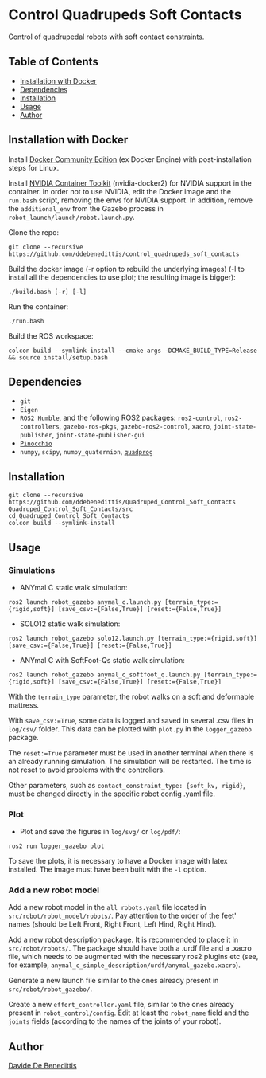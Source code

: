 # Control Quadrupeds Soft Contacts

Control of quadrupedal robots with soft contact constraints.


## Table of Contents

- [Installation with Docker](#installation-with-docker)
- [Dependencies](#dependencies)
- [Installation](#installation)
- [Usage](#usage)
- [Author](#author)


## Installation with Docker

Install [Docker Community Edition](https://docs.docker.com/engine/install/ubuntu/) (ex Docker Engine) with post-installation steps for Linux.

Install [NVIDIA Container Toolkit](https://docs.nvidia.com/datacenter/cloud-native/container-toolkit/install-guide.html) (nvidia-docker2) for NVIDIA support in the container. In order not to use NVIDIA, edit the Docker image and the `run.bash` script, removing the envs for NVIDIA support. In addition, remove the `additional_env` from the Gazebo process in `robot_launch/launch/robot.launch.py`.

Clone the repo:
```shell
git clone --recursive https://github.com/ddebenedittis/control_quadrupeds_soft_contacts
```
Build the docker image (-r option to rebuild the underlying images) (-l to install all the dependencies to use plot; the resulting image is bigger):
```shell
./build.bash [-r] [-l]
```
Run the container:
```shell
./run.bash
```
Build the ROS workspace:
```shell
colcon build --symlink-install --cmake-args -DCMAKE_BUILD_TYPE=Release && source install/setup.bash
```


## Dependencies

- `git`
- `Eigen`
- `ROS2 Humble`, and the following ROS2 packages: `ros2-control`, `ros2-controllers`, `gazebo-ros-pkgs`, `gazebo-ros2-control`, `xacro`, `joint-state-publisher`, `joint-state-publisher-gui`
- [`Pinocchio`](https://github.com/stack-of-tasks/pinocchio)
- `numpy`, `scipy`, `numpy_quaternion`, [`quadprog`](https://github.com/quadprog/quadprog)


## Installation

```shell
git clone --recursive https://github.com/ddebenedittis/Quadruped_Control_Soft_Contacts Quadruped_Control_Soft_Contacts/src
cd Quadruped_Control_Soft_Contacts
colcon build --symlink-install
```


## Usage

### Simulations

- ANYmal C static walk simulation:
```shell
ros2 launch robot_gazebo anymal_c.launch.py [terrain_type:={rigid,soft}] [save_csv:={False,True}] [reset:={False,True}]
```
- SOLO12 static walk simulation:
```shell
ros2 launch robot_gazebo solo12.launch.py [terrain_type:={rigid,soft}] [save_csv:={False,True}] [reset:={False,True}]
```
- ANYmal C with SoftFoot-Qs static walk simulation:
```shell
ros2 launch robot_gazebo anymal_c_softfoot_q.launch.py [terrain_type:={rigid,soft}] [save_csv:={False,True}] [reset:={False,True}]
```

With the `terrain_type` parameter, the robot walks on a soft and deformable mattress.

With `save_csv:=True`, some data is logged and saved in several .csv files in `log/csv/` folder. This data can be plotted with `plot.py` in the `logger_gazebo` package.

The `reset:=True` parameter must be used in another terminal when there is an already running simulation. The simulation will be restarted. The time is not reset to avoid problems with the controllers.

Other parameters, such as `contact_constraint_type: {soft_kv, rigid}`, must be changed directly in the specific robot config .yaml file.


### Plot

- Plot and save the figures in `log/svg/` or `log/pdf/`:
```shell
ros2 run logger_gazebo plot
```

To save the plots, it is necessary to have a Docker image with latex installed. The image must have been built with the `-l` option.


### Add a new robot model

Add a new robot model in the `all_robots.yaml` file located in `src/robot/robot_model/robots/`. Pay attention to the order of the feet' names (should be Left Front, Right Front, Left Hind, Right Hind).

Add a new robot description package. It is recommended to place it in `src/robot/robots/`. The package should have both a .urdf file and a .xacro file, which needs to be augmented with the necessary ros2 plugins etc (see, for example, `anymal_c_simple_description/urdf/anymal_gazebo.xacro`).

Generate a new launch file similar to the ones already present in `src/robot/robot_gazebo/`.

Create a new `effort_controller.yaml` file, similar to the ones already present in `robot_control/config`. Edit at least the `robot_name` field and the `joints` fields (according to the names of the joints of your robot).


## Author

[Davide De Benedittis](https://3.bp.blogspot.com/-xvFfjYBPegM/VvFp02nHUjI/AAAAAAAAIoc/Mysj-ESrXPQFQI_yOJFQQz2kwZuIQiAKA/s1600/He-Man.png)